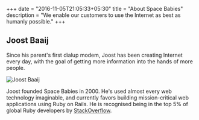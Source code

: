+++
date = "2016-11-05T21:05:33+05:30"
title = "About Space Babies"
description = "We enable our customers to use the Internet as best as humanly possible."
+++

## Joost Baaij

Since his parent's first dialup modem, Joost has been creating Internet every day, with the goal of getting more information into the hands of more people.

<img src="/img/joost.jpg" class="img-responsive" alt="Joost Baaij">

Joost founded Space Babies in 2000. He's used almost every web technology imaginable, and currently favors building mission-critical web applications using Ruby on Rails. He is recognised being in the top 5% of global Ruby developers by [StackOverflow](https://stackoverflow.com/users/story/235411).
